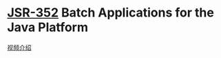 # [JSR-352](https://jcp.org/en/jsr/detail?id=352 '') Batch Applications for the Java Platform


[视频介绍](https://www.youtube.com/watch?v=qmLr8vI4ofs '')




